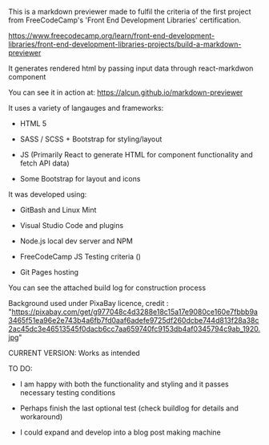 This is a markdown previewer made to fulfil the criteria of the first project from FreeCodeCamp's 'Front End Development Libraries' certification.

https://www.freecodecamp.org/learn/front-end-development-libraries/front-end-development-libraries-projects/build-a-markdown-previewer

It generates rendered html by passing input data through react-markdwon component

You can see it in action at: https://alcun.github.io/markdown-previewer

It uses a variety of langauges and frameworks:

- HTML 5

- SASS / SCSS + Bootstrap for styling/layout

- JS (Primarily React to generate HTML for component functionality and fetch API data)

- Some Bootstrap for layout and icons

It was developed using:

- GitBash and Linux Mint

- Visual Studio Code and plugins

- Node.js local dev server and NPM

- FreeCodeCamp JS Testing criteria (<script src='https://cdn.freecodecamp.org/testable-projects-fcc/v1/bundle.js'></script>)

- Git Pages hosting

You can see the attached build log for construction process

Background used under PixaBay licence, credit : "https://pixabay.com/get/g977048c4d3288e18c15a17e9080ce160e7fbbb9a3465f51ea96e2e743b4a6fb7fd0aaf6adefe9725df260dcbe744d813f28a38c2ac45dc3e46513545f0dacb6cc7aa659740fc9153db4af0345794c9ab_1920.jpg"

CURRENT VERSION:
Works as intended

TO DO:

- I am happy with both the functionality and styling and it passes necessary testing conditions

- Perhaps finish the last optional test (check buildlog for details and workaround)

- I could expand and develop into a blog post making machine 
